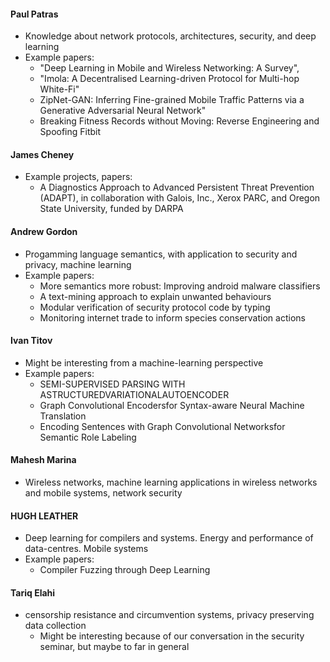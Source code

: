 



#### Paul Patras

- Knowledge about network protocols, architectures, security, and deep learning
- Example papers:
  - "Deep Learning in Mobile and Wireless Networking: A Survey",
  - "Imola: A Decentralised Learning-driven Protocol for Multi-hop White-Fi"
  - ZipNet-GAN: Inferring Fine-grained Mobile Traffic Patterns via a Generative Adversarial Neural Network"
  - Breaking Fitness Records without Moving: Reverse Engineering and Spoofing Fitbit



#### James Cheney

- Example projects, papers:
  - A Diagnostics Approach to Advanced Persistent Threat Prevention (ADAPT), in collaboration with Galois, Inc., Xerox PARC, and Oregon State University, funded by DARPA



#### Andrew Gordon 

- Progamming language semantics, with application to security and privacy, machine learning
- Example papers:
  - More semantics more robust: Improving android malware classifiers
  - A text-mining approach to explain unwanted behaviours
  - Modular verification of security protocol code by typing
  - Monitoring internet trade to inform species conservation actions 


#### Ivan Titov
- Might be interesting from a machine-learning perspective
- Example papers:
	- SEMI-SUPERVISED PARSING   WITH   ASTRUCTUREDVARIATIONALAUTOENCODER
	- Graph Convolutional Encodersfor Syntax-aware Neural Machine Translation
	- Encoding Sentences with Graph Convolutional Networksfor Semantic Role Labeling


#### Mahesh Marina

- Wireless networks, machine learning applications in wireless networks and mobile systems, network security



#### HUGH LEATHER

- Deep learning for compilers and systems. Energy and performance of data-centres. Mobile systems
- Example papers:
  - Compiler Fuzzing through Deep Learning

#### Tariq Elahi

- censorship resistance and circumvention systems, privacy preserving data collection
	- Might be interesting because of our conversation in the security seminar, but maybe to far in general

